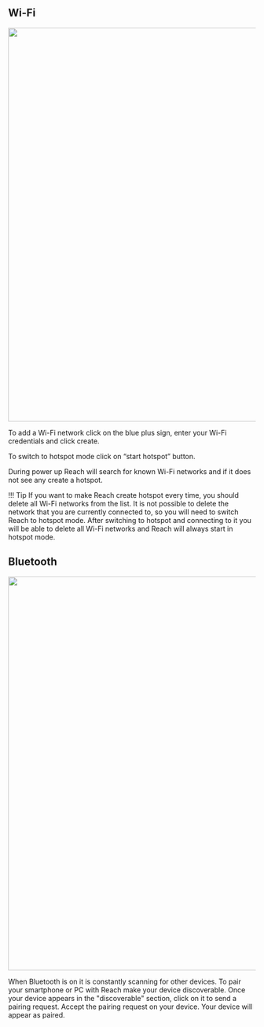 ## Wi-Fi

<p style="text-align:center" ><img src="../img/reachview/connectivity/wifi.png" style="width: 800px;" /></p>


To add a Wi-Fi network click on the blue plus sign, enter your Wi-Fi credentials and click create. 

To switch to hotspot mode click on “start hotspot” button.

During power up Reach will search for known Wi-Fi networks and if it does not see any create a hotspot. 

!!! Tip
    If you want to make Reach create hotspot every time, you should delete all Wi-Fi networks from the list. It is not possible to delete the network that you are currently connected to, so you will  need to switch Reach to hotspot mode. After switching to hotspot and connecting to it you will be able to delete all Wi-Fi networks and Reach will always start in hotspot mode.



## Bluetooth

<p style="text-align:center" ><img src="../img/reachview/connectivity/bluetooth.png" style="width: 800px;" /></p>


When Bluetooth is on it is constantly scanning for other devices. To pair your smartphone or PC with Reach make your device discoverable. Once your device appears in the "discoverable" section, click on it to send a pairing request. Accept the pairing request on your device. Your device will appear as paired.


